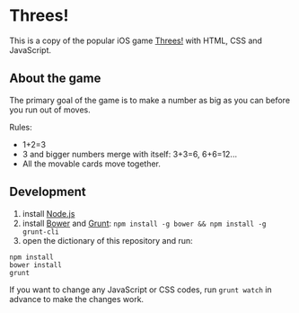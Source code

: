 # Threes!

This is a copy of the popular iOS game [Threes!](https://itunes.apple.com/us/app/threes!/id779157948?mt=8&ign-mpt=uo%3D2) with HTML, CSS and JavaScript.

## About the game

The primary goal of the game is to make a number as big as you can before you run out of moves.

Rules:

* 1+2=3
* 3 and bigger numbers merge with itself: 3+3=6, 6+6=12...
* All the movable cards move together.

## Development


1. install [Node.js](http://nodejs.org/)
2. install [Bower](http://bower.io/) and [Grunt](http://gruntjs.com/): `npm install -g bower && npm install -g grunt-cli`
3. open the dictionary of this repository and run:

```
npm install
bower install
grunt
```

If you want to change any JavaScript or CSS codes, run `grunt watch` in advance to make the changes work.